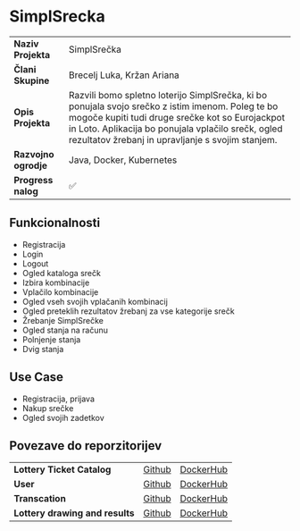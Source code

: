 # SimplSrecka

|   |   |
|--|--|
|__Naziv Projekta__| SimplSrečka |
|__Člani Skupine__| Brecelj Luka, Kržan Ariana |
|__Opis Projekta__| Razvili bomo spletno loterijo SimplSrečka, ki bo ponujala svojo srečko z istim imenom. Poleg te bo mogoče kupiti tudi druge srečke kot so Eurojackpot in Loto. Aplikacija bo ponujala vplačilo srečk, ogled rezultatov žrebanj in upravljanje s svojim stanjem. |
|__Razvojno ogrodje__| Java, Docker, Kubernetes |
|__Progress nalog__| ✅
 
## Funkcionalnosti
* Registracija
* Login
* Logout
* Ogled kataloga srečk
* Izbira kombinacije
* Vplačilo kombinacije
* Ogled vseh svojih vplačanih kombinacij
* Ogled preteklih rezultatov žrebanj za vse kategorije srečk
* Žrebanje SimplSrečke
* Ogled stanja na računu
* Polnjenje stanja
* Dvig stanja


## Use Case
* Registracija, prijava
* Nakup srečke
* Ogled svojih zadetkov

## Povezave do reporzitorijev

|   |   |   |
|--|--|--|
|__Lottery Ticket Catalog__| [Github](https://github.com/SimplSrecka/lotteryTicketCatalog) | [DockerHub](https://hub.docker.com/r/lb4684/lottery-ticket-catalog) | 
|__User__| [Github](https://github.com/SimplSrecka/user) | [DockerHub](https://hub.docker.com/r/lb4684/user) | 
|__Transcation__| [Github](https://github.com/SimplSrecka/transaction)  | [DockerHub](https://hub.docker.com/r/lb4684/transaction) | 
|__Lottery drawing and results__| [Github](https://github.com/SimplSrecka/lotteryDrawingResults) | [DockerHub](https://hub.docker.com/r/lb4684/lottery-drawing-results) | 

